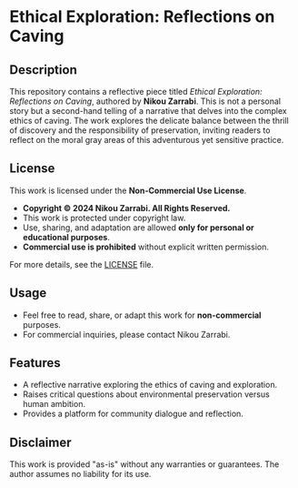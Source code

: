 # Ethical Exploration: Reflections on Caving

## Description

This repository contains a reflective piece titled *Ethical Exploration: Reflections on Caving*, authored by **Nikou Zarrabi**. This is not a personal story but a second-hand telling of a narrative that delves into the complex ethics of caving. The work explores the delicate balance between the thrill of discovery and the responsibility of preservation, inviting readers to reflect on the moral gray areas of this adventurous yet sensitive practice.

## License

This work is licensed under the **Non-Commercial Use License**.
* **Copyright © 2024 Nikou Zarrabi. All Rights Reserved.**
* This work is protected under copyright law.
* Use, sharing, and adaptation are allowed **only for personal or educational purposes**.
* **Commercial use is prohibited** without explicit written permission.

For more details, see the [LICENSE](./LICENSE.md) file.

## Usage
* Feel free to read, share, or adapt this work for **non-commercial** purposes.
* For commercial inquiries, please contact Nikou Zarrabi.

## Features
* A reflective narrative exploring the ethics of caving and exploration.
* Raises critical questions about environmental preservation versus human ambition.
* Provides a platform for community dialogue and reflection.

## Disclaimer

This work is provided "as-is" without any warranties or guarantees. The author assumes no liability for its use.